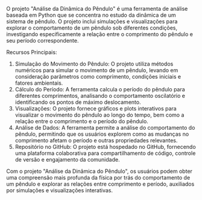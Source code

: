 
O projeto "Análise da Dinâmica do Pêndulo" é uma ferramenta de análise baseada em Python que se concentra no estudo da dinâmica de um sistema de pêndulo. O projeto inclui simulações e visualizações para explorar o comportamento de um pêndulo sob diferentes condições, investigando especificamente a relação entre o comprimento do pêndulo e seu período correspondente.

Recursos Principais:
  1. Simulação do Movimento do Pêndulo: O projeto utiliza métodos numéricos para simular o movimento de um pêndulo, levando em consideração parâmetros como comprimento, condições iniciais e fatores ambientais.
  2. Cálculo do Período: A ferramenta calcula o período do pêndulo para diferentes comprimentos, analisando o comportamento oscilatório e identificando os pontos de máximo deslocamento.
  3. Visualizações: O projeto fornece gráficos e plots interativos para visualizar o movimento do pêndulo ao longo do tempo, bem como a relação entre o comprimento e o período do pêndulo.
  4. Análise de Dados: A ferramenta permite a análise do comportamento do pêndulo, permitindo que os usuários explorem como as mudanças no comprimento afetam o período e outras propriedades relevantes.
  5. Repositório no GitHub: O projeto está hospedado no GitHub, fornecendo uma plataforma colaborativa para compartilhamento de código, controle de versão e engajamento da comunidade.

Com o projeto "Análise da Dinâmica do Pêndulo", os usuários podem obter uma compreensão mais profunda da física por trás do comportamento de um pêndulo e explorar as relações entre comprimento e período, auxiliados por simulações e visualizações interativas.
